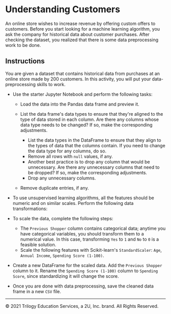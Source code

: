 # Understanding Customers

An online store wishes to increase revenue by offering custom offers to customers. Before you start looking for a machine learning algorithm, you ask the company for historical data about customer purchases. After checking the dataset, you realized that there is some data preprocessing work to be done.

## Instructions

You are given a dataset that contains historical data from purchases at an online store made by 200 customers. In this activity, you will put your data-preprocessing skills to work. 

* Use the starter Jupyter Notebook and perform the following tasks:

  * Load the data into the Pandas data frame and preview it.
  * List the data frame's data types to ensure that they're aligned to the type of data stored in each column. Are there any columns whose data type needs to be changed? If so, make the corresponding adjustments.

    * List the data types in the DataFrame to ensure that they align to the types of data that the columns contain. If you need to change the data type for any columns, do so.
    * Remove all rows with `null` values, if any.
    * Another best practice is to drop any column that would be unnecessary. Are there any unnecessary columns that need to be dropped? If so, make the corresponding adjustments.
    * Drop any unnecessary columns.

  * Remove duplicate entries, if any.

* To use unsupervised learning algorithms, all the features should be numeric and on similar scales. Perform the following data transformations:

* To scale the data, complete the following steps:

    * The `Previous Shopper` column contains categorical data; anytime you have categorical variables, you should transform them to a numerical value. In this case, transforming `Yes` to `1` and `No` to `0` is a feasible solution.
    * Scale the following features with Scikit-learn's `StandardScaler`: `Age`, `Annual Income`, `Spending Score (1-100)`.

* Create a new DataFrame for the scaled data. Add the `Previous Shopper` column to it. Rename the `Spending Score (1-100)` column to `Spending Score`, since standardizing it will change the score.

* Once you are done with data preprocessing, save the cleaned data frame in a new `CSV` file.

---

© 2021 Trilogy Education Services, a 2U, Inc. brand. All Rights Reserved.
